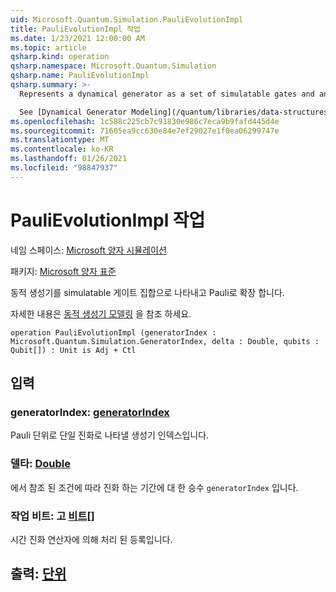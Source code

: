 ```yaml
---
uid: Microsoft.Quantum.Simulation.PauliEvolutionImpl
title: PauliEvolutionImpl 작업
ms.date: 1/23/2021 12:00:00 AM
ms.topic: article
qsharp.kind: operation
qsharp.namespace: Microsoft.Quantum.Simulation
qsharp.name: PauliEvolutionImpl
qsharp.summary: >-
  Represents a dynamical generator as a set of simulatable gates and an expansion in the Pauli basis.

  See [Dynamical Generator Modeling](/quantum/libraries/data-structures#dynamical-generator-modeling) for more details.
ms.openlocfilehash: 1c588c225cb7c91830e986c7eca9b9fafd445d4e
ms.sourcegitcommit: 71605ea9cc630e84e7ef29027e1f0ea06299747e
ms.translationtype: MT
ms.contentlocale: ko-KR
ms.lasthandoff: 01/26/2021
ms.locfileid: "98847937"
---
```

# <a name="paulievolutionimpl-operation"></a>PauliEvolutionImpl 작업

네임 스페이스: [Microsoft 양자 시뮬레이션](xref:Microsoft.Quantum.Simulation)

패키지: [Microsoft 양자 표준](https://nuget.org/packages/Microsoft.Quantum.Standard)


동적 생성기를 simulatable 게이트 집합으로 나타내고 Pauli로 확장 합니다.

자세한 내용은 [동적 생성기 모델링](/quantum/libraries/data-structures#dynamical-generator-modeling) 을 참조 하세요.

```qsharp
operation PauliEvolutionImpl (generatorIndex : Microsoft.Quantum.Simulation.GeneratorIndex, delta : Double, qubits : Qubit[]) : Unit is Adj + Ctl
```


## <a name="input"></a>입력

### <a name="generatorindex--generatorindex"></a>generatorIndex: [generatorIndex](xref:Microsoft.Quantum.Simulation.GeneratorIndex)

Pauli 단위로 단일 진화로 나타낼 생성기 인덱스입니다.


### <a name="delta--double"></a>델타: [Double](xref:microsoft.quantum.lang-ref.double)

에서 참조 된 조건에 따라 진화 하는 기간에 대 한 승수 `generatorIndex` 입니다.


### <a name="qubits--qubit"></a>작업 비트: 고 [비트](xref:microsoft.quantum.lang-ref.qubit)[]

시간 진화 연산자에 의해 처리 된 등록입니다.



## <a name="output--unit"></a>출력: [단위](xref:microsoft.quantum.lang-ref.unit)


